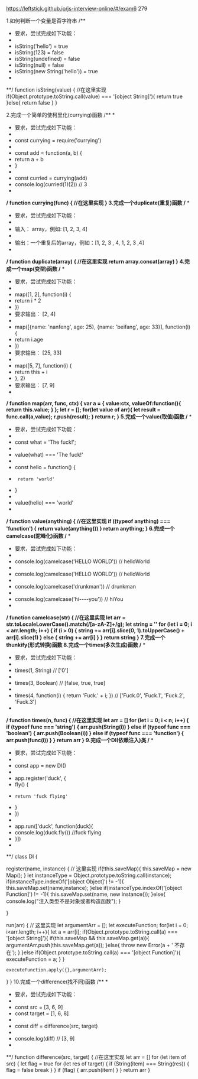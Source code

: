 https://leftstick.github.io/js-interview-online/#/exam6
279

1.如何判断一个变量是否字符串
/**
 *  要求，尝试完成如下功能：
 *
 *  isString('hello')              = true
 *  isString(123)                  = false
 *  isString(undefined)            = false
 *  isString(null)                 = false
 *  isString(new String('hello'))  = true
 *
 **/
function isString(value) {
  //在这里实现
  if(Object.prototype.toString.call(value) === '[object String]'){
    return true
  }else{
    return false
  }
}

2.完成一个简单的使柯里化(currying)函数
/**
 *
 *  要求，尝试完成如下功能：
 *
 *  const currying = require('currying')
 *
 *  const add = function(a, b) {
 *    return a + b
 *  }
 *
 *  const curried = currying(add)
 *  console.log(curried(1)(2)) // 3
 *
 **/
function currying(func) {
  //在这里实现
}
3.完成一个duplicate(重复)函数
/**
 *
 *  要求，尝试完成如下功能：
 *
 *  输入： array，例如: [1, 2, 3, 4]
 *
 *  输出：一个重复后的array，例如：[1, 2, 3 , 4, 1, 2, 3 ,4]
 *
 **/
function duplicate(array) {
  //在这里实现
  return array.concat(array)
}
4.完成一个map(变型)函数
/**
 *
 *  要求，尝试完成如下功能：
 *
 *  map([1, 2], function(i) {
 *   return i * 2
 *  })
 *  要求输出： [2, 4]
 *
 *  map([{name: 'nanfeng', age: 25}, {name: 'beifang', age: 33}], function(i) {
 *   return i.age
 *  })
 *  要求输出： [25, 33]
 *
 *  map([5, 7], function(i) {
 *   return this + i
 *  }, 2)
 *  要求输出： [7, 9]
 *
 **/
function map(arr, func, ctx) {
  var a = {
    value:ctx,
    valueOf:function(){
      return this.value;
    }
  };
  let r = [];
  for(let value of arr){
    let result = func.call(a,value);
    r.push(result);
  }
  return r;
}
5.完成一个value(取值)函数
/**
 *
 *  要求，尝试完成如下功能：
 *
 *  const what = 'The fuck!';
 *
 *  value(what) === 'The fuck!'
 *
 *  const hello = function() {
 *      return 'world'
 *  }
 *
 * value(hello) === 'world'
 *
 **/
function value(anything) {
  //在这里实现
  if ((typeof anything) === 'function') {
    return value(anything())
  }
  return anything;
}
6.完成一个camelcase(驼峰化)函数
/**
 *
 *  要求，尝试完成如下功能：
 *
 *  console.log(camelcase('HELLO WORLD')) // helloWorld
 *
 *  console.log(camelcase('HELLO         WORLD')) // helloWorld
 *
 *  console.log(camelcase('drunkman')) // drunkman
 *
 *  console.log(camelcase('hi----you')) // hiYou
 *
 **/
function camelcase(str) {
  //在这里实现
  let arr = str.toLocaleLowerCase().match(/[a-zA-Z]+/g);
  let string = ''
  for (let i = 0; i < arr.length; i++) {
    if (i > 0) {
      string += arr[i].slice(0, 1).toUpperCase() + arr[i].slice(1)
    } else {
      string += arr[i]
    }
  }
  return string
}
7.完成一个thunkify(形式转换)函数
8.完成一个times(多次生成)函数
/**
 *
 *  要求，尝试完成如下功能：
 *
 *  times(1, String) // ['0']
 *
 *  times(3, Boolean) // [false, true, true]
 *
 *  times(4, function(i) { return 'Fuck.' + i; }) // ['Fuck.0', 'Fuck.1', 'Fuck.2', 'Fuck.3']
 *
 **/
function times(n, func) {
  //在这里实现
  let arr = []
  for (let i = 0; i < n; i++) {
    if (typeof func === 'string') {
      arr.push(String(i))
    } else if (typeof func === 'boolean') {
      arr.push(Boolean(i))
    } else if (typeof func === 'function') {
      arr.push(func(i))
    }
  }
  return arr
}
9.完成一个DI(依赖注入)类
/**
 *
 *  要求，尝试完成如下功能：
 *
 * const app = new DI()
 *
 * app.register('duck', {
 *   fly() {
 *     return 'fuck flying'
 *   }
 * })
 *
 * app.run(['duck', function(duck){
 *   console.log(duck.fly()) //fuck flying
 * }])
 *
 **/
class DI {

  register(name, instance) {
    // 这里实现
    if(!this.saveMap){
      this.saveMap = new Map();
    }
    let instanceType = Object.prototype.toString.call(instance);
    if(instanceType.indexOf('[object Object]') != -1){
      this.saveMap.set(name,instance);
    }else if(instanceType.indexOf('[object Function]') != -1){
      this.saveMap.set(name, new instance());
    }else{
      console.log("注入类型不是对象或者构造函数");
    }

  }

  run(arr) {
    // 这里实现
    let argumentArr = [];
    let executeFunction;
    for(let i = 0; i<arr.length; i++){
      let a = arr[i];
      if(Object.prototype.toString.call(a) === '[object String]'){
        if(this.saveMap && this.saveMap.get(a)){
          argumentArr.push(this.saveMap.get(a));
        }else{
          throw new Error(a + ' 不存在');
        }
      }else if(Object.prototype.toString.call(a) === '[object Function]'){
        executeFunction = a;
      }
    }

    executeFunction.apply({},argumentArr);
  }
}
10.完成一个difference(找不同)函数
/**
 *
 *  要求，尝试完成如下功能：
 *
 *  const src = [3, 6, 9]
 *  const target = [1, 6, 8]
 *
 *  const diff = difference(src, target)
 *
 *  console.log(diff) // [3, 9]
 *
 **/
 function difference(src, target) {
   //在这里实现
   let arr = []
   for (let item of src) {
     let flag = true
     for (let res of target) {
       if (String(item) === String(res)) {
         flag = false
         break
       }
     }
     if (flag) {
       arr.push(item)
     }
   }
   return arr
 }
